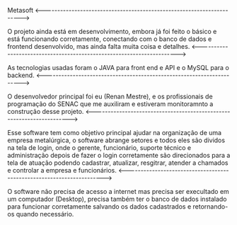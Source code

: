 Metasoft
<---------------------------------------------------------------------->

O projeto ainda está em desenvolvimento, embora já foi feito o básico e está funcionando corretamente, conectando com o banco de dados e frontend desenvolvido, mas ainda falta muita coisa e detalhes.
<---------------------------------------------------------------------->

As tecnologias usadas foram o JAVA para front end e API e o MySQL para o backend.
<---------------------------------------------------------------------->

O desenvolvedor principal foi eu (Renan Mestre), e os profissionais de programação do SENAC que me auxiliram e estiveram monitoramnto a construção desse projeto.
<---------------------------------------------------------------------->

Esse software tem como objetivo principal ajudar na organização de uma empresa metalúrgica, o software abrange setores e todos eles são dividos na tela de login, onde o gerente, funcionário, suporte técnico e administração depois de fazer o login corretamente são direcionados
para a tela de atuação podendo cadastrar, atualizar, resgitrar, atender a chamados e controlar a empresa e funcionários.
<---------------------------------------------------------------------->

O software não precisa de acesso a internet mas precisa ser execultado em um computador (Desktop), precisa também ter o banco de dados instalado para funcionar corretamente salvando os dados cadastrados e retornando-os quando necessário.
